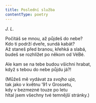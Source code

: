 ```yaml
---
title: Poslední služba
contentType: poetry
---
```


_J. L._

Počítáš se mnou, až půjdeš do nebe?  
Kdo ti podrží dveře, sundá kabát?  
Až staneš před branou, křehká a slabá,  
budeš se rozhlížet po někom od VéBé.

Ale kam se na tebe budou všichni hrabat,  
když s tebou do nebe půjdu já?!

(Můžeš mě vydávat za _svojho uja_,  
tak jako v květnu ’91 v Grossetu,  
kdy v bezmezné touze po letu  
hltal jsem všechny tvé temnější stránky.)
